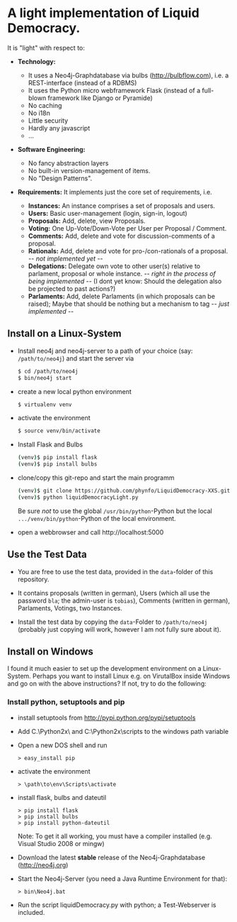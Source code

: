 # A light implementation of Liquid Democracy. 

It is "light" with respect to:

* **Technology:** 
   - It uses a Neo4j-Graphdatabase via bulbs (http://bulbflow.com), i.e. a REST-interface 
     (instead of a RDBMS)
   - It uses the Python micro webframework Flask
     (instead of a full-blown framework like Django or Pyramide)
   - No caching
   - No i18n
   - Little security
   - Hardly any javascript
   - ...

* **Software Engineering:** 
   - No fancy abstraction layers
   - No built-in version-management of items. 
   - No "Design Patterns".

* **Requirements:** It implements just the core set of requirements, i.e.
  - **Instances:** An instance comprises a set of proposals and users.
  - **Users:** Basic user-management (login, sign-in, logout)
  - **Proposals:** Add, delete, view Proposals.
  - **Voting:** One Up-Vote/Down-Vote per User per Proposal / Comment.
  - **Comments:** Add, delete and vote for discussion-comments of a proposal. 
  - **Rationals:** Add, delete and vote for pro-/con-rationals of a proposal. -- *not implemented yet* --
  - **Delegations:** Delegate own vote to other user(s) relative to parlament, proposal or whole instance. 
    -- *right in the process of being implemented* -- 
    (I dont yet know: Should the delegation also be projected to past actions?) 
  - **Parlaments:** Add, delete Parlaments (in which proposals can be raised); Maybe that should be nothing but a mechanism to tag
    -- *just implemented* --


## Install on a Linux-System 

* Install neo4j and neo4j-server to a path of your choice (say: `/path/to/neo4j`) and start the server via
  ```bash
  $ cd /path/to/neo4j
  $ bin/neo4j start
  ```

* create a new local python environment
  ```bash
  $ virtualenv venv
  ```

* activate the environment
  ```bash
  $ source venv/bin/activate
  ```

* Install Flask and Bulbs
  ```bash
  (venv)$ pip install flask
  (venv)$ pip install bulbs
  ```

* clone/copy this git-repo and start the main programm 
  ```bash
  (venv)$ git clone https://github.com/phynfo/LiquidDemocracy-XXS.git liquidDemocracyXXS
  (venv)$ python liquidDemocracyLight.py
  ```
  Be sure *not* to use the global  `/usr/bin/python`-Python but the local `.../venv/bin/python`-Python of the local environment. 

* open a webbrowser and call http://localhost:5000

## Use the Test Data

* You are free to use the test data, provided in the `data`-folder of this repository. 

* It contains proposals (written in german), Users (which all use the password `bla`; the admin-user is `tobias`), Comments (written in german), Parlaments,
  Votings, two Instances.  

* Install the test data by copying the `data`-Folder to `/path/to/neo4j`
  (probably just copying will work, however I am not fully sure about it). 


## Install on Windows 

I found it much easier to set up the development environment on a Linux-System. Perhaps you want to install Linux 
e.g. on VirutalBox inside Windows and go on with the above instructions? If not, try to do the following:

### Install python, setuptools and pip

* install setuptools from http://pypi.python.org/pypi/setuptools
* Add C.\\Python2x\ and C:\\Python2x\scripts to the windows path variable
* Open a new DOS shell and run 
  ```
  > easy_install pip
  ```

* activate the environment
  ```
  > \path\to\env\Scripts\activate
  ```

* install flask, bulbs and dateutil
  ```
  > pip install flask
  > pip install bulbs
  > pip install python-dateutil
  ```
  Note: To get it all working, you must have a compiler installed (e.g. Visual Studio 2008 or mingw)

* Download the latest **stable** release of the Neo4j-Graphdatabase (http://neo4j.org)
* Start the Neo4j-Server (you need a Java Runtime Environment for that): 
  ```
  > bin\Neo4j.bat
  ```
* Run the script liquidDemocracy.py with python; a Test-Webserver is included.





